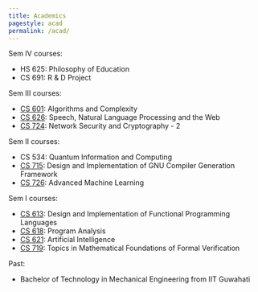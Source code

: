 ```yaml
---
title: Academics
pagestyle: acad
permalink: /acad/
---
```

<section markdown="1">
Sem IV courses:

- HS 625: Philosophy of Education
- CS 691: R & D Project

</section>

<section markdown="1">
Sem III courses:

- [CS 601](http://www.cse.iitb.ac.in/page134?course=CS+601): Algorithms and Complexity
- [CS 626](http://www.cse.iitb.ac.in/page134?course=CS+626): Speech, Natural Language Processing and the Web
- [CS 724](http://www.cse.iitb.ac.in/page134?course=CS+724): Network Security and Cryptography - 2

</section>

<section markdown="1">
Sem II courses:

- CS 534: Quantum Information and Computing
- [CS 715](http://www.cse.iitb.ac.in/page134?course=CS+715): Design and Implementation of GNU Compiler Generation Framework
- [CS 726](http://www.cse.iitb.ac.in/page134?course=CS+726): Advanced Machine Learning

</section>

<section markdown="1">
Sem I courses:

- [CS 613](http://www.cse.iitb.ac.in/page134?course=CS+613): Design and Implementation of Functional Programming Languages
- [CS 618](http://www.cse.iitb.ac.in/page134?course=CS+618): Program Analysis
- [CS 621](http://www.cse.iitb.ac.in/page134?course=CS+621): Artificial Intelligence
- [CS 719](http://www.cse.iitb.ac.in/page134?course=CS+719): Topics in Mathematical Foundations of Formal Verification

</section>

<section markdown="1">
Past:

- Bachelor of Technology in Mechanical Engineering from IIT Guwahati

</section>
